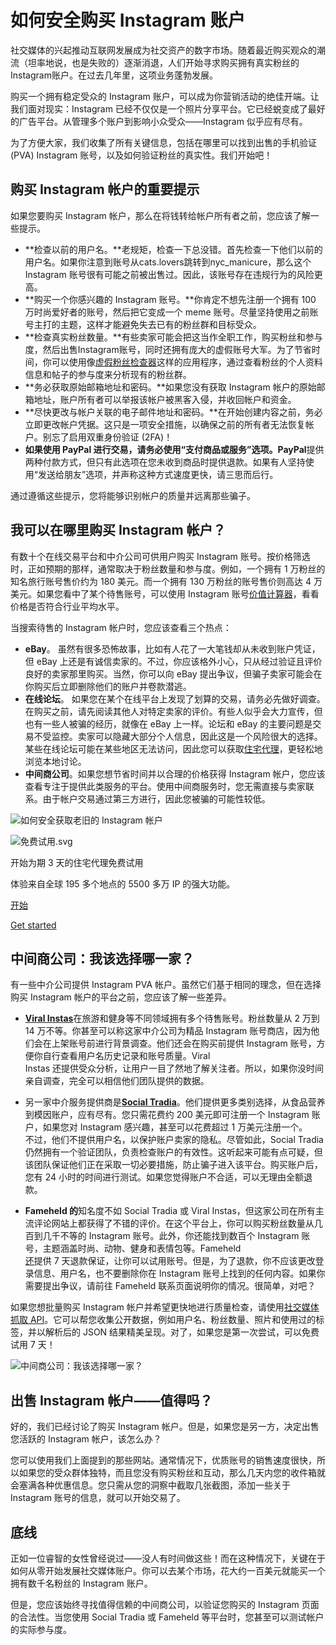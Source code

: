 # 如何安全购买 Instagram 账户

社交媒体的兴起推动互联网发展成为社交资产的数字市场。随着最近购买观众的潮流（坦率地说，也是失败的）逐渐消退，人们开始寻求购买拥有真实粉丝的Instagram账户。在过去几年里，这项业务蓬勃发展。


购买一个拥有稳定受众的 Instagram 账户，可以成为你营销活动的绝佳开端。让我们面对现实：Instagram 已经不仅仅是一个照片分享平台。它已经蜕变成了最好的广告平台。从管理多个账户到影响小众受众——Instagram 似乎应有尽有。


为了方便大家，我们收集了所有关键信息，包括在哪里可以找到出售的手机验证 (PVA) Instagram 账号，以及如何验证粉丝的真实性。我们开始吧！

## 购买 Instagram 帐户的重要提示

如果您要购买 Instagram 帐户，那么在将钱转给帐户所有者之前，您应该了解一些提示。

- **检查以前的用户名。**老规矩，检查一下总没错。首先检查一下他们以前的用户名。如果你注意到账号从cats.lovers跳转到nyc\_manicure，那么这个 Instagram 账号很有可能之前被出售过。因此，该账号存在违规行为的风险更高。
- **购买一个你感兴趣的 Instagram 账号。**你肯定不想先注册一个拥有 100 万时尚爱好者的账号，然后把它变成一个 meme 账号。尽量坚持使用之前账号主打的主题，这样才能避免失去已有的粉丝群和目标受众。
- **检查真实粉丝数量。**有些卖家可能会把这当作全职工作，购买粉丝和参与度，然后出售Instagram账号，同时还拥有庞大的虚假账号大军。为了节省时间，你可以使用像[虚假粉丝检查器](https://www.modash.io/fake-follower-check/)这样的应用程序，通过查看粉丝的个人资料信息和帖子的参与度来分析现有的粉丝群。
- **务必获取原始邮箱地址和密码。**如果您没有获取 Instagram 帐户的原始邮箱地址，账户所有者可以举报该帐户被黑客入侵，并收回帐户和资金。
- **尽快更改与帐户关联的电子邮件地址和密码。**在开始创建内容之前，务必立即更改帐户凭据。这只是一项安全措施，以确保之前的所有者无法恢复帐户。别忘了启用双重身份验证 (2FA)！
- **如果使用 PayPal 进行交易，请务必使用“支付商品或服务”选项。PayPal**提供两种付款方式，但只有此选项在您未收到商品时提供退款。如果有人坚持使用“发送给朋友”选项，并声称这种方式速度更快，请三思而后行。

通过遵循这些提示，您将能够识别帐户的质量并远离那些骗子。

## 我可以在哪里购买 Instagram 帐户？

有数十个在线交易平台和中介公司可供用户购买 Instagram 账号。按价格筛选时，正如预期的那样，通常取决于粉丝数量和参与度。例如，一个拥有 1 万粉丝的知名旅行账号售价约为 180 美元。而一个拥有 130 万粉丝的账号售价则高达 4 万美元。如果您看中了某个待售账号，可以使用 Instagram 账号[价值计算器](https://inselly.com/instagram-account-worth-calculator/)，看看价格是否符合行业平均水平。

当搜索待售的 Instagram 帐户时，您应该查看三个热点：

- **eBay**。 虽然有很多恐怖故事，比如有人花了一大笔钱却从未收到账户凭证，但 eBay 上还是有诚信卖家的。不过，你应该格外小心，只从经过验证且评价良好的卖家那里购买。当然，你可以向 eBay 提出争议，但骗子卖家可能会在你购买后立即删除他们的账户并卷款潜逃。
- **在线论坛**。 如果您在某个在线平台上发现了划算的交易，请务必先做好调查。在购买之前，请先阅读其他人对特定卖家的评价。有些人似乎会大力宣传，但也有一些人被骗的经历，就像在 eBay 上一样。论坛和 eBay 的主要问题是交易不受监控。卖家可以隐藏大部分个人信息，因此这是一个风险很大的选择。某些在线论坛可能在某些地区无法访问，因此您可以获取[住宅代理](https://smartproxy.com/proxies/residential-proxies)，更轻松地浏览本地讨论。
- **中间商公司**。如果您想节省时间并以合理的价格获得 Instagram 帐户，您应该查看专注于提供此类服务的平台。使用中间商服务时，您无需直接与卖家联系。由于帐户交易通过第三方进行，因此您被骗的可能性较低。

![如何安全获取老旧的 Instagram 帐户](https://images.smartproxy.com/Image_2_ca28dd8584/Image_2_ca28dd8584.png)

![免费试用.svg](https://images.smartproxy.com/free_trial_ae4c54a928/free_trial_ae4c54a928.svg)

开始为期 3 天的住宅代理免费试用

体验来自全球 195 多个地点的 5500 多万 IP 的强大功能。

[开始](https://dashboard.smartproxy.com/register?page=residential-proxies/pricing&planId=0)

[Get started](https://dashboard.smartproxy.com/register?page=residential-proxies/pricing&planId=0)

## 中间商公司：我该选择哪一家？

有一些中介公司提供 Instagram PVA 帐户。虽然它们基于相同的理念，但在选择购买 Instagram 帐户的平台之前，您应该了解一些差异。

- [**Viral Instas**](https://viralinstas.com/)在旅游和健身等不同领域拥有多个待售账号。粉丝数量从 2 万到 14 万不等。你甚至可以称这家中介公司为精品 Instagram 账号商店，因为他们会在上架账号前进行背景调查。他们还会在购买前提供 Instagram 账号，方便你自行查看用户名历史记录和账号质量。Viral  
    Instas 还提供受众分析，让用户一目了然地了解关注者。所以，如果你没时间亲自调查，完全可以相信他们团队提供的数据。

- 另一家中介服务提供商是[**Social Tradia**](https://socialtradia.com/)。他们提供更多类别选择，从食品营养到模因账户，应有尽有。您只需花费约 200 美元即可注册一个 Instagram 账户，如果您对 Instagram 感兴趣，甚至可以花费超过 1 万美元注册一个。   
    不过，他们不提供用户名，以保护账户卖家的隐私。尽管如此，Social Tradia 仍然拥有一个验证团队，负责检查账户的有效性。这听起来可能有点可疑，但该团队保证他们正在采取一切必要措施，防止骗子进入该平台。购买账户后，您有 24 小时的时间进行测试。如果您觉得账户不合适，可以无理由全额退款。
- **Fameheld 的**知名度不如 Social Tradia 或 Viral Instas，但这家公司在所有主流评论网站上都获得了不错的评价。在这个平台上，你可以购买粉丝数量从几百到几千不等的 Instagram 账号。此外，你还能找到数百个 Instagram 账号，主题涵盖时尚、动物、健身和表情包等。Fameheld  
    [还](https://fameheld.com/privacy-policy/)提供 7 天退款保证，让你可以试用账号。但是，为了退款，你不应该更改登录信息、用户名，也不要删除你在 Instagram 账号上找到的任何内容。如果你需要提出争议，请前往 Fameheld 联系页面说明你的情况。很简单，对吧？

如果您想批量购买 Instagram 帐户并希望更快地进行质量检查，请使用[社交媒体抓取 API](https://smartproxy.com/scraping/social-media)。它可以帮您收集公开数据，例如用户名、粉丝数量、照片和使用过的标签，并以解析后的 JSON 结果精美呈现。对了，如果您是第一次尝试，可以免费试用 7 天！

![中间商公司：我该选择哪一家？](https://images.smartproxy.com/Image_3_b30acddde6/Image_3_b30acddde6.png)

## 出售 Instagram 帐户——值得吗？

好的，我们已经讨论了购买 Instagram 帐户。但是，如果您是另一方，决定出售您活跃的 Instagram 帐户，该怎么办？

您可以使用我们上面提到的那些网站。通常情况下，优质账号的销售速度很快，所以如果您的受众群体独特，而且您没有购买粉丝和互动，那么几天内您的收件箱就会塞满各种优惠信息。您只需从您的洞察中截取几张截图，添加一些关于 Instagram 账号的信息，就可以开始交易了。

## 底线

正如一位睿智的女性曾经说过——没人有时间做这些！而在这种情况下，关键在于如何从零开始发展社交媒体账户。你可以去某个市场，花大约一百美元就能买一个拥有数千名粉丝的 Instagram 账户。

但是，您应该始终寻找值得信赖的中间商公司，以验证您购买的 Instagram 页面的合法性。当您使用 Social Tradia 或 Fameheld 等平台时，您甚至可以测试帐户的实际参与度。
